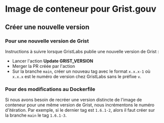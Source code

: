 # Image de conteneur pour Grist.gouv

## Créer une nouvelle version

### Pour une nouvelle version de Grist

Instructions à suivre lorsque GristLabs publie une nouvelle version de Grist :
- Lancer l'action **Update GRIST_VERSION**
- Merger la PR créée par l'action
- Sur la branche `main`, créer un nouveau tag avec le format `x.x.x-1` où `x.x.x` est le numéro de version chez GristLabs sans le préfixe `v`.

### Pour des modifications au Dockerfile

Si nous avons besoin de recréer une version distincte de l'image de conteneur pour une même version de Grist, nous incrémentons le numéro d'itération.
Par exemple, si le dernier tag est `1.6.1-2`, alors il faut créer sur la branche `main` le tag `1.6.1-3`.

